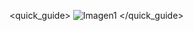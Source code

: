 <quick_guide>
![Imagen1](http://static.energysistem.com/images/manuals/39594/542d1116a526b.jpg)
</quick_guide>
